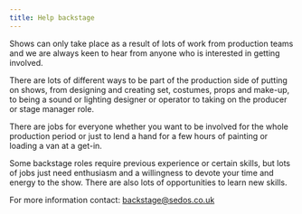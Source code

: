 ```yaml
---
title: Help backstage
---
```

Shows can only take place as a result of lots of work from production teams and we are always keen to hear from anyone who is interested in getting involved.

There are lots of different ways to be part of the production side of putting on shows, from designing and creating set, costumes, props and make-up, to being a sound or lighting designer or operator to taking on the producer or stage manager role. 

There are jobs for everyone whether you want to be involved for the whole production period or just to lend a hand for a few hours of painting or loading a van at a get-in. 

Some backstage roles require previous experience or certain skills, but lots of jobs just need enthusiasm and a willingness to devote your time and energy to the show. There are also lots of opportunities to learn new skills.

For more information contact: backstage@sedos.co.uk
